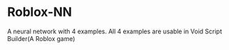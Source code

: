 # Roblox-NN
A neural network with 4 examples. All 4 examples are usable in Void Script Builder(A Roblox game)
